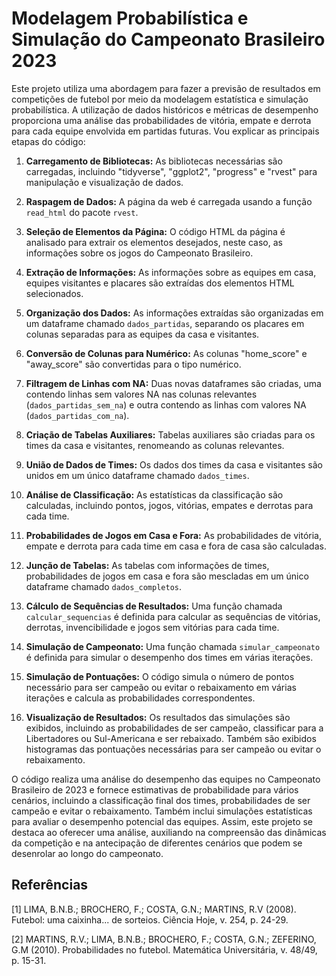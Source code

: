 # Modelagem Probabilística e Simulação do Campeonato Brasileiro 2023

Este projeto utiliza uma abordagem para fazer a previsão de resultados em competições de futebol por meio da modelagem estatística e simulação probabilística. A utilização de dados históricos e métricas de desempenho proporciona uma análise das probabilidades de vitória, empate e derrota para cada equipe envolvida em partidas futuras.  Vou explicar as principais etapas do código:

1. **Carregamento de Bibliotecas:**
   As bibliotecas necessárias são carregadas, incluindo "tidyverse", "ggplot2", "progress" e "rvest" para manipulação e visualização de dados.

2. **Raspagem de Dados:**
   A página da web é carregada usando a função `read_html` do pacote `rvest`.

3. **Seleção de Elementos da Página:**
   O código HTML da página é analisado para extrair os elementos desejados, neste caso, as informações sobre os jogos do Campeonato Brasileiro.

4. **Extração de Informações:**
   As informações sobre as equipes em casa, equipes visitantes e placares são extraídas dos elementos HTML selecionados.

5. **Organização dos Dados:**
   As informações extraídas são organizadas em um dataframe chamado `dados_partidas`, separando os placares em colunas separadas para as equipes da casa e visitantes.

6. **Conversão de Colunas para Numérico:**
   As colunas "home_score" e "away_score" são convertidas para o tipo numérico.

7. **Filtragem de Linhas com NA:**
   Duas novas dataframes são criadas, uma contendo linhas sem valores NA nas colunas relevantes (`dados_partidas_sem_na`) e outra contendo as linhas com valores NA (`dados_partidas_com_na`).

8. **Criação de Tabelas Auxiliares:**
   Tabelas auxiliares são criadas para os times da casa e visitantes, renomeando as colunas relevantes.

9. **União de Dados de Times:**
   Os dados dos times da casa e visitantes são unidos em um único dataframe chamado `dados_times`.

10. **Análise de Classificação:**
    As estatísticas da classificação são calculadas, incluindo pontos, jogos, vitórias, empates e derrotas para cada time.

11. **Probabilidades de Jogos em Casa e Fora:**
    As probabilidades de vitória, empate e derrota para cada time em casa e fora de casa são calculadas.

12. **Junção de Tabelas:**
    As tabelas com informações de times, probabilidades de jogos em casa e fora são mescladas em um único dataframe chamado `dados_completos`.

13. **Cálculo de Sequências de Resultados:**
    Uma função chamada `calcular_sequencias` é definida para calcular as sequências de vitórias, derrotas, invencibilidade e jogos sem vitórias para cada time.

14. **Simulação de Campeonato:**
    Uma função chamada `simular_campeonato` é definida para simular o desempenho dos times em várias iterações.

15. **Simulação de Pontuações:**
    O código simula o número de pontos necessário para ser campeão ou evitar o rebaixamento em várias iterações e calcula as probabilidades correspondentes.

16. **Visualização de Resultados:**
    Os resultados das simulações são exibidos, incluindo as probabilidades de ser campeão, classificar para a Libertadores ou Sul-Americana e ser rebaixado. Também são exibidos histogramas das pontuações necessárias para ser campeão ou evitar o rebaixamento.

O código realiza uma análise do desempenho das equipes no Campeonato Brasileiro de 2023 e fornece estimativas de probabilidade para vários cenários, incluindo a classificação final dos times, probabilidades de ser campeão e evitar o rebaixamento. Também inclui simulações estatísticas para avaliar o desempenho potencial das equipes. Assim, este projeto se destaca ao oferecer uma análise, auxiliando na compreensão das dinâmicas da competição e na antecipação de diferentes cenários que podem se desenrolar ao longo do campeonato.

## Referências
[1] LIMA, B.N.B.; BROCHERO, F.; COSTA, G.N.; MARTINS, R.V (2008). Futebol: uma caixinha... de sorteios. Ciência Hoje, v. 254, p. 24-29. 

[2] MARTINS, R.V.; LIMA, B.N.B.; BROCHERO, F.; COSTA, G.N.; ZEFERINO, G.M (2010). Probabilidades no futebol. Matemática Universitária, v. 48/49, p. 15-31.
